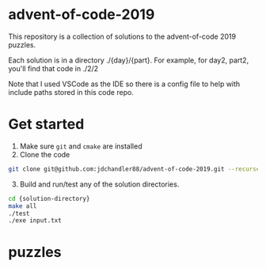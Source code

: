 # advent-of-code-2019
This repository is a collection of solutions to the advent-of-code 2019 puzzles.

Each solution is in a directory ./{day}/{part}. For example, for day2, part2, you'll
find that code in ./2/2

Note that I used VSCode as the IDE so there is a config file to help with include paths 
stored in this code repo.

# Get started

1. Make sure `git` and `cmake` are installed
2. Clone the code
```bash
git clone git@github.com:jdchandler88/advent-of-code-2019.git --recurse-submodules
```
3. Build and run/test any of the solution directories.
```bash
cd {solution-directory}
make all
./test
./exe input.txt
```


# puzzles
